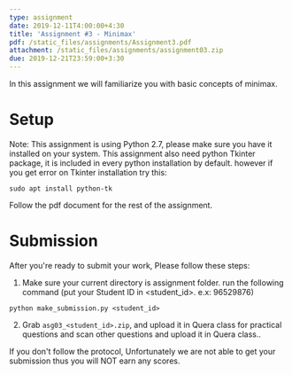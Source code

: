 ```yaml
---
type: assignment
date: 2019-12-11T4:00:00+4:30
title: 'Assignment #3 - Minimax'
pdf: /static_files/assignments/Assignment3.pdf
attachment: /static_files/assignments/assignment03.zip
due: 2019-12-21T23:59:00+3:30
---
```

In this assignment we will familiarize you with basic concepts of minimax.

# Setup
Note: This assignment is using Python 2.7, please make sure you have it installed on your system. This assignment also need python Tkinter package, it is included in every python installation by default. however if you get error on Tkinter installation try this:
```
sudo apt install python-tk
```
Follow the pdf document for the rest of the assignment.

# Submission
After you're ready to submit your work, Please follow these steps:
1. Make sure your current directory is assignment folder. run the following command (put your Student ID in \<student_id>. e.x: 96529876)
```
python make_submission.py <student_id>
```
2. Grab ```asg03_<student_id>.zip```, and upload it in Quera class for practical questions and scan other questions and upload it in Quera class..

If you don't follow the protocol, Unfortunately we are not able to get your submission thus you will NOT earn any scores.
